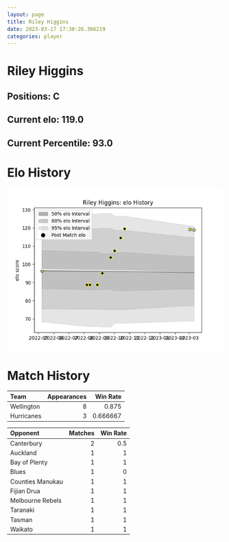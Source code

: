 ```yaml
---  
layout: page  
title: Riley Higgins  
date: 2023-03-17 17:30:26.366219  
categories: player  
---
```

# Riley Higgins

## Positions: C

## Current elo: 119.0

## Current Percentile: 93.0

# Elo History


![elo history](history_RileyHiggins.png)
# Match History


| Team       |   Appearances |   Win Rate |
|:-----------|--------------:|-----------:|
| Wellington |             8 |   0.875    |
| Hurricanes |             3 |   0.666667 |

| Opponent         |   Matches |   Win Rate |
|:-----------------|----------:|-----------:|
| Canterbury       |         2 |        0.5 |
| Auckland         |         1 |        1   |
| Bay of Plenty    |         1 |        1   |
| Blues            |         1 |        0   |
| Counties Manukau |         1 |        1   |
| Fijian Drua      |         1 |        1   |
| Melbourne Rebels |         1 |        1   |
| Taranaki         |         1 |        1   |
| Tasman           |         1 |        1   |
| Waikato          |         1 |        1   |